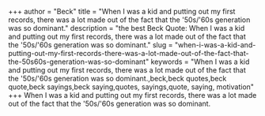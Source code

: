 +++
author = "Beck"
title = "When I was a kid and putting out my first records, there was a lot made out of the fact that the '50s/'60s generation was so dominant."
description = "the best Beck Quote: When I was a kid and putting out my first records, there was a lot made out of the fact that the '50s/'60s generation was so dominant."
slug = "when-i-was-a-kid-and-putting-out-my-first-records-there-was-a-lot-made-out-of-the-fact-that-the-50s60s-generation-was-so-dominant"
keywords = "When I was a kid and putting out my first records, there was a lot made out of the fact that the '50s/'60s generation was so dominant.,beck,beck quotes,beck quote,beck sayings,beck saying,quotes, sayings,quote, saying, motivation"
+++
When I was a kid and putting out my first records, there was a lot made out of the fact that the '50s/'60s generation was so dominant.
